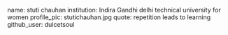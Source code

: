 name: stuti chauhan 
institution: Indira Gandhi delhi technical university for women 
profile_pic: stutichauhan.jpg 
quote: repetition leads to learning 
github_user: dulcetsoul
